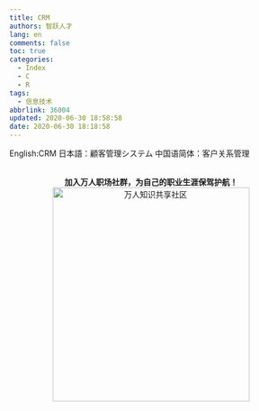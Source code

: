 ```yaml
---
title: CRM
authors: 智跃人才
lang: en
comments: false
toc: true
categories:
  - Index
  - C
  - R
tags:
  - 信息技术
abbrlink: 36004
updated: 2020-06-30 18:58:58
date: 2020-06-30 18:18:58
---
```


English:CRM
日本語：顧客管理システム
中国语简体：客户关系管理

   



<br>

<center>
<b>加入万人职场社群，为自己的职业生涯保驾护航！</b>

<br>

 <img src="/assets/img/dingding/dingding-group-life.jpg" width = "350" height = "380" alt="万人知识共享社区" align=center />

</center>

